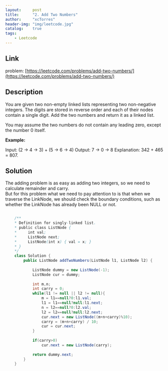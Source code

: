 ```yaml
---
layout:     post
title:      "2. Add Two Numbers"
author:     "xcTorres"
header-img: "img/leetcode.jpg"
catalog:    true
tags:
    - Leetcode
---  
```

## Link
problem: [https://leetcode.com/problems/add-two-numbers/](https://leetcode.com/problems/add-two-numbers/)

## Description  

You are given two non-empty linked lists representing two non-negative integers. The digits are stored in reverse order and each of their nodes contain a single digit. Add the two numbers and return it as a linked list.

You may assume the two numbers do not contain any leading zero, except the number 0 itself.

**Example:**

Input: (2 -> 4 -> 3) + (5 -> 6 -> 4)
Output: 7 -> 0 -> 8
Explanation: 342 + 465 = 807.  

## Solution  
The adding problem is as easy as adding two integers, so we need to calculate remainder and carry.  
But for this problem what we need to pay attention to is that when we traverse the LinkNode, we should check the boundary conditions, such as whether the LinkNode has already been NULL or not.

```java

    /**
    * Definition for singly-linked list.
    * public class ListNode {
    *     int val;
    *     ListNode next;
    *     ListNode(int x) { val = x; }
    * }
    */
    class Solution {
        public ListNode addTwoNumbers(ListNode l1, ListNode l2) {
            
            ListNode dummy = new ListNode(-1);
            ListNode cur = dummy;
            
            int m,n;
            int carry = 0;
            while(l1 != null || l2 != null){
                m = l1==null?0:l1.val;
                l1 = l1==null?null:l1.next;
                n = l2==null?0:l2.val;
                l2 = l2==null?null:l2.next;
                cur.next = new ListNode((m+n+carry)%10);
                carry = (m+n+carry) / 10;
                cur = cur.next;
            }
            
            if(carry>0)
                cur.next = new ListNode(carry);
            
            return dummy.next;
        }
    }

```